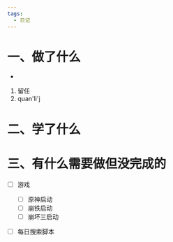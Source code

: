 ```yaml
---
tags:
  - 日记
---
```



# 一、做了什么

- 
1. 留任
2. quan'li'j

# 二、学了什么




# 三、有什么需要做但没完成的
- [ ] 游戏
	- [ ] 原神启动
	- [ ] 崩铁启动
	- [ ] 崩坏三启动
- [ ] 每日搜索脚本

